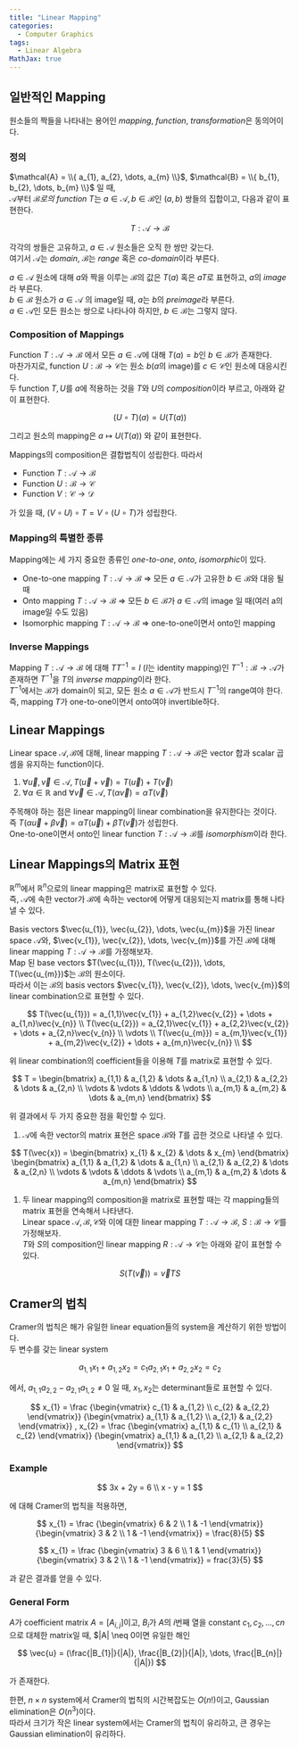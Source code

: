 ```yaml
---
title: "Linear Mapping"
categories:
  - Computer Graphics
tags:
  - Linear Algebra
MathJax: true
---
```


## 일반적인 Mapping
원소들의 짝들을 나타내는 용어인 *mapping*, *function*, *transformation*은 동의어이다.

### 정의
$\mathcal{A} = \\{ a_{1}, a_{2}, \dots, a_{m} \\}$, $\mathcal{B} = \\{ b_{1}, b_{2}, \dots, b_{m} \\}$ 일 때,  
$\mathcal{A}$부터 $\mathcal{B}로의$ *function* $T$는 $a \in \mathcal{A}, b \in \mathcal{B}$인 $(a, b)$ 쌍들의 집합이고, 다음과 같이 표현한다.  

$$T: \mathcal{A} \rightarrow \mathcal{B}$$

각각의 쌍들은 고유하고, $a \in \mathcal{A}$ 원소들은 오직 한 쌍만 갖는다.  
여기서 $\mathcal{A}$는 *domain*, $\mathcal{B}$는 *range* 혹은 *co-domain*이라 부른다.

$a \in \mathcal{A}$ 원소에 대해 $a$와 짝을 이루는 $\mathcal{B}$의 값은 $T(a)$ 혹은 $aT$로 표현하고, $a$의 *image*라 부른다.  
$b \in \mathcal{B}$ 원소가 $a \in \mathcal{A}$ 의 image일 때, $a$는 $b$의 *preimage*라 부른다.  
$a \in \mathcal{A}$인 모든 원소는 쌍으로 나타나야 하지만, $b \in \mathcal{B}$는 그렇지 않다.

### Composition of Mappings
Function $T: \mathcal{A} \rightarrow \mathcal{B}$ 에서 모든 $a \in \mathcal{A}$에 대해 $T(a) = b$인 $b \in \mathcal{B}$가 존재한다.  
마찬가지로, function $U: \mathcal{B} \rightarrow \mathcal{C}$는 원소 $b$($a$의 image)를 $c \in \mathcal{C}$인 원소에 대응시킨다.   
두 function $T, U$를 $a$에 적용하는 것을 $T$와 $U$의 *composition*이라 부르고, 아래와 같이 표현한다.

$$(U \circ T)(a) = U(T(a))$$

그리고 원소의 mapping은 $a \mapsto U(T(a))$ 와 같이 표현한다.

Mappings의 composition은 결합법칙이 성립한다. 따라서  
- Function $T: \mathcal{A} \rightarrow \mathcal{B}$
- Function $U: \mathcal{B} \rightarrow \mathcal{C}$
- Function $V: \mathcal{C} \rightarrow \mathcal{D}$

가 있을 때, $(V \circ U) \circ T = V \circ (U \circ T)$가 성립한다.

### Mapping의 특별한 종류
Mapping에는 세 가지 중요한 종류인 *one-to-one*, *onto*, *isomorphic*이 있다.  
- One-to-one mapping $T: \mathcal{A} \rightarrow \mathcal{B}$ $\Rightarrow$ 모든 $a \in \mathcal{A}$가 고유한 $b \in \mathcal{B}$와 대응 될 때
- Onto mapping $T: \mathcal{A} \rightarrow \mathcal{B}$ $\Rightarrow$ 모든 $b \in \mathcal{B}$가 $a \in \mathcal{A}$의 image 일 때(여러 a의 image일 수도 있음)
- Isomorphic mapping $T: \mathcal{A} \rightarrow \mathcal{B}$ $\Rightarrow$ one-to-one이면서 onto인 mapping

### Inverse Mappings
Mapping $T: \mathcal{A} \rightarrow \mathcal{B}$ 에 대해 $TT^{-1} = I$ ($I$는 identity mapping)인 $T^{-1}: \mathcal{B} \rightarrow \mathcal{A}$가 존재하면 $T^{-1}$을 $T$의 *inverse mapping*이라 한다.  
$T^{-1}$에서는 $\mathcal{B}$가 domain이 되고, 모든 원소 $a \in \mathcal{A}$가 반드시 $T^{-1}$의 range여야 한다.  
즉, mapping $T$가 one-to-one이면서 onto여야 invertible하다.


## Linear Mappings
Linear space $\mathcal{A}, \mathcal{B}$에 대해, linear mapping $T: \mathcal{A} \rightarrow \mathcal{B}$은 vector 합과 scalar 곱셈을 유지하는 function이다.

1. $\forall \vec{u}, \vec{v} \in \mathcal{A}, T(\vec{u} + \vec{v}) = T(\vec{u}) + T(\vec{v})$
2. $\forall \alpha \in \mathbb{R}$ and $\forall \vec{v} \in \mathcal{A}, T(\alpha \vec{v}) = \alpha T(\vec{v})$

주목해야 하는 점은 linear mapping이 linear combination을 유지한다는 것이다.  
즉 $T(\alpha \vec{u} + \beta \vec{v}) = \alpha T(\vec{u}) + \beta T(\vec{v})$가 성립한다.  
One-to-one이면서 onto인 linear function $T: \mathcal{A} \rightarrow \mathcal{B}$를 *isomorphism*이라 한다.


## Linear Mappings의 Matrix 표현
$\mathbb{R}^{m}$에서 $\mathbb{R}^{n}$으로의 linear mapping은 matrix로 표현할 수 있다.  
즉, $\mathcal{A}$에 속한 vector가 $\mathcal{B}$에 속하는 vector에 어떻게 대응되는지 matrix를 통해 나타낼 수 있다.

Basis vectors $\vec{u_{1}}, \vec{u_{2}}, \dots, \vec{u_{m}}$을 가진 linear space $\mathcal{A}$와, $\vec{v_{1}}, \vec{v_{2}}, \dots, \vec{v_{m}}$를 가진 $\mathcal{B}$에 대해 linear mapping $T: \mathcal{A} \rightarrow \mathcal{B}$를 가정해보자.  
Map 된 base vectors $T(\vec{u_{1}}), T(\vec{u_{2}}), \dots, T(\vec{u_{m}})$는 $\mathcal{B}$의 원소이다.  
따라서 이는 $\mathcal{B}$의 basis vectors $\vec{v_{1}}, \vec{v_{2}}, \dots, \vec{v_{m}}$의 linear combination으로 표현할 수 있다.

$$
T(\vec{u_{1}}) = a_{1,1}\vec{v_{1}} + a_{1,2}\vec{v_{2}} + \dots + a_{1,n}\vec{v_{n}} \\
T(\vec{u_{2}}) = a_{2,1}\vec{v_{1}} + a_{2,2}\vec{v_{2}} + \dots + a_{2,n}\vec{v_{n}} \\
\vdots \\
T(\vec{u_{m}}) = a_{m,1}\vec{v_{1}} + a_{m,2}\vec{v_{2}} + \dots + a_{m,n}\vec{v_{n}} \\
$$

위 linear combination의 coefficient들을 이용해 $T$를 matrix로 표현할 수 있다.

$$
T = 
\begin{bmatrix}
a_{1,1} & a_{1,2} & \dots  & a_{1,n} \\
a_{2,1} & a_{2,2} & \dots  & a_{2,n} \\
\vdots  & \vdots  & \ddots & \vdots  \\
a_{m,1} & a_{m,2} & \dots  & a_{m,n}
\end{bmatrix}
$$

위 결과에서 두 가지 중요한 점을 확인할 수 있다.

1. $\mathcal{A}$에 속한 vector의 matrix 표현은 space $\mathcal{B}$와 $T$를 곱한 것으로 나타낼 수 있다.

$$
T(\vec{x}) =
\begin{bmatrix}
x_{1} & x_{2} & \dots & x_{m}
\end{bmatrix}
\begin{bmatrix}
a_{1,1} & a_{1,2} & \dots  & a_{1,n} \\
a_{2,1} & a_{2,2} & \dots  & a_{2,n} \\
\vdots  & \vdots  & \ddots & \vdots  \\
a_{m,1} & a_{m,2} & \dots  & a_{m,n}
\end{bmatrix}
$$

1. 두 linear mapping의 composition을 matrix로 표현할 때는 각 mapping들의 matrix 표현을 연속해서 나타낸다.  
Linear space $\mathcal{A}, \mathcal{B}, \mathcal{C}$와 이에 대한 linear mapping $T: \mathcal{A} \rightarrow \mathcal{B}$, $S: \mathcal{B} \rightarrow \mathcal{C}$를 가정해보자.  
$T$와 $S$의 composition인 linear mapping $R: \mathcal{A} \rightarrow \mathcal{C}$는 아래와 같이 표현할 수 있다.

$$
S(T(\vec{v})) = \vec{v} TS
$$

## Cramer의 법칙
Cramer의 법칙은 해가 유일한 linear equation들의 system을 계산하기 위한 방법이다.  
두 변수를 갖는 linear system

$$
a_{1,1}x_{1} + a_{1,2}x_{2} = c_{1}
a_{2,1}x_{1} + a_{2,2}x_{2} = c_{2}
$$

에서, $a_{1,1}a_{2,2} - a_{2,1}a_{1,2} \neq 0$ 일 때, $x_{1}, x_{2}$는 determinant들로 표현할 수 있다.  

$$
x_{1} = \frac
{\begin{vmatrix}
c_{1} & a_{1,2} \\
c_{2} & a_{2,2}
\end{vmatrix}}
{\begin{vmatrix}
a_{1,1} & a_{1,2} \\
a_{2,1} & a_{2,2}
\end{vmatrix}}
, x_{2} = \frac
{\begin{vmatrix}
a_{1,1} & c_{1} \\
a_{2,1} & c_{2}
\end{vmatrix}}
{\begin{vmatrix}
a_{1,1} & a_{1,2} \\
a_{2,1} & a_{2,2}
\end{vmatrix}}
$$

### Example

$$
3x + 2y = 6 \\
x - y = 1
$$

에 대해 Cramer의 법칙을 적용하면,

$$
x_{1} = \frac
{\begin{vmatrix}
6 & 2 \\
1 & -1
\end{vmatrix}}
{\begin{vmatrix}
3 & 2 \\
1 & -1
\end{vmatrix}}
= \frac{8}{5}
$$

$$
x_{1} = \frac
{\begin{vmatrix}
3 & 6 \\
1 & 1
\end{vmatrix}}
{\begin{vmatrix}
3 & 2 \\
1 & -1
\end{vmatrix}}
= frac{3}{5}
$$

과 같은 결과를 얻을 수 있다.

### General Form
$A$가 coefficient matrix $A = [A_{i,j}]$이고, $B_{i}$가 $A$의 $i$번째 열을 constant $c_{1}, c_{2}, \dots, c{n}$으로 대체한 matrix일 때, $|A| \neq 0이면 유일한 해인

$$
\vec{u} = (\frac{|B_{1}|}{|A|}, \frac{|B_{2}|}{|A|}, \dots, \frac{|B_{n}|}{|A|})
$$

가 존재한다.

한편, $n \times n$ system에서 Cramer의 법칙의 시간복잡도는 $O(n!)$이고, Gaussian elimination은 $O(n^{3})$이다.  
따라서 크기가 작은 linear system에서는 Cramer의 법칙이 유리하고, 큰 경우는 Gaussian elimination이 유리하다.